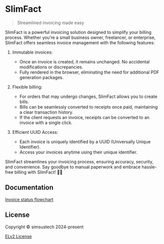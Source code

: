 # SlimFact

> Streamlined invoicing made easy

SlimFact is a powerful invoicing solution designed to simplify your billing process. Whether you’re a small business owner, freelancer, or enterprise, SlimFact offers seamless invoice management with the following features:

  1. Immutable invoices:
      - Once an invoice is created, it remains unchanged. No accidental modifications or discrepancies.
      - Fully rendered in the browser, eliminating the need for additional PDF generation packages.

  2. Flexible billing:
      - For orders that may undergo changes, SlimFact allows you to create bills.
      - Bills can be seamlessly converted to receipts once paid, maintaining a clear transaction history.
      - If the client requests an invoice, receipts can be converted to an invoice with a single click.

  3. Efficient UUID Access:
      - Each invoice is uniquely identified by a UUID (Universally Unique Identifier).
      - Access your invoices anytime using their unique identifier.

SlimFact streamlines your invoicing process, ensuring accuracy, security, and convenience. Say goodbye to manual paperwork and embrace hassle-free billing with SlimFact! 🚀💡

## Documentation
[Invoice status flowchart](./packages/docs/Flowchart.md)

## License
Copyright © simsustech 2024-present

[ELv2 License](./LICENSE)

